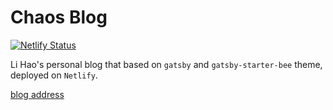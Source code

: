 # Chaos Blog

[![Netlify Status](https://api.netlify.com/api/v1/badges/ea993860-329a-435e-b8ba-070839aaba2a/deploy-status)](https://app.netlify.com/sites/lihao-blog/deploys)

Li Hao's personal blog that based on `gatsby` and `gatsby-starter-bee` theme, deployed on `Netlify`.

[blog address](https://blog.haoli.life)
